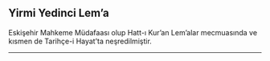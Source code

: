 ## Yirmi Yedinci Lem’a
Eskişehir Mahkeme Müdafaası olup Hatt-ı Kur’an Lem’alar mecmuasında ve kısmen de Tarihçe-i Hayat’ta neşredilmiştir.

***

